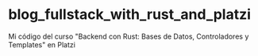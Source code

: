 # blog_fullstack_with_rust_and_platzi
Mi código del curso "Backend con Rust: Bases de Datos, Controladores y Templates" en Platzi
